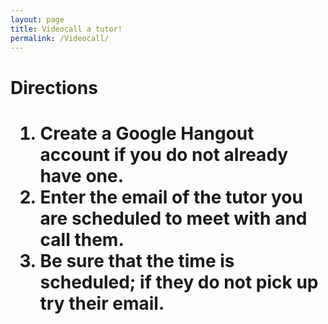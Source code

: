 ```yaml
---
layout: page
title: Videocall a tutor! 
permalink: /Videocall/
---
```


<h1> Directions <h1>
<ol class web-list> 
  <li>Create a Google Hangout account if you do not already have one.</li>
  <li>Enter the email of the tutor you are scheduled to meet with and call them.</li>
  <li>Be sure that the time is scheduled; if they do not pick up try their email.</li>
</ol>
  
<script src="https://apis.google.com/js/platform.js" async defer></script>
<div class="g-hangout" data-render="createhangout"></div>
